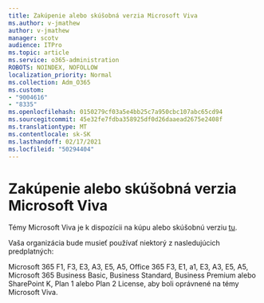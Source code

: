 ```yaml
---
title: Zakúpenie alebo skúšobná verzia Microsoft Viva
ms.author: v-jmathew
author: v-jmathew
manager: scotv
audience: ITPro
ms.topic: article
ms.service: o365-administration
ROBOTS: NOINDEX, NOFOLLOW
localization_priority: Normal
ms.collection: Adm_O365
ms.custom:
- "9004616"
- "8335"
ms.openlocfilehash: 0150279cf03a5e4bb25c7a950cbc107abc65cd94
ms.sourcegitcommit: 45e32fe7fdba358925df0d26daaead2675e2408f
ms.translationtype: MT
ms.contentlocale: sk-SK
ms.lasthandoff: 02/17/2021
ms.locfileid: "50294404"
---
```

# <a name="buy-or-trial-microsoft-viva"></a>Zakúpenie alebo skúšobná verzia Microsoft Viva

Témy Microsoft Viva je k dispozícii na kúpu alebo skúšobnú verziu [tu](https://aka.ms/BuyVivaTopics).

Vaša organizácia bude musieť používať niektorý z nasledujúcich predplatných:

Microsoft 365 F1, F3, E3, A3, E5, A5, Office 365 F3, E1, a1, E3, A3, E5, A5, Microsoft 365 Business Basic, Business Standard, Business Premium alebo SharePoint K, Plan 1 alebo Plan 2 License, aby boli oprávnené na témy Microsoft Viva.
